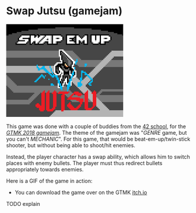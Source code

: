 
# Swap Jutsu (gamejam)

![](thumbnail.png)

This game was done with a couple of buddies from the [42 school](#), for the
[*GTMK 2018 gamejam*](https://itch.io/jam/gmtk-2018). The theme of the gamejam was
"*GENRE* game, but you can't *MECHANIC*".
For this game, that would be beat-em-up/twin-stick shooter, but without being able to shoot/hit enemies.

Instead, the player character has a swap ability, which allows him to switch places with
enemy bullets. The player must thus redirect bullets appropriately towards enemies.

Here is a GIF of the game in action:

- You can download the game over on the GTMK [itch.io](https://itch.io/jam/gmtk-2018/rate/301343)

TODO explain
